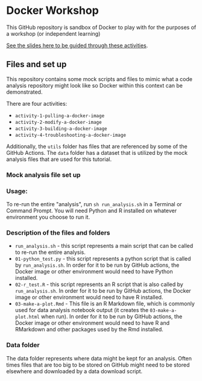 # Docker Workshop

This GitHub repository is sandbox of Docker to play with for the purposes of a workshop (or independent learning)

[See the slides here to be guided through these activities](https://docs.google.com/presentation/d/1_SEn8VChlf8Iu1HglIvLrIykhfyIEXycIuWVLx5fKLA/edit#slide=id.g2ebd8828116_0_779).

## Files and set up

This repository contains some mock scripts and files to mimic what a code analysis repository might look like so Docker within this context can be demonstrated.

There are four activities:  

- `activity-1-pulling-a-docker-image`
- `activity-2-modify-a-docker-image`
- `activity-3-building-a-docker-image`
- `activity-4-troubleshooting-a-docker-image`


Additionally, the `utils` folder has files that are referenced by some of the GitHub Actions. The `data` folder has a dataset that is utilized by the mock analysis files that are used for this tutorial.

### Mock analysis file set up

### Usage:

To re-run the entire "analysis", run `sh run_analysis.sh` in a Terminal or Command Prompt. You will need Python and R installed on whatever environment you choose to run it.

### Description of the files and folders

- `run_analysis.sh` - this script represents a main script that can be called to re-run the entire analysis.
- `01-python_test.py` - this script represents a python script that is called by `run_analysis.sh`. In order for it to be run by GitHub actions, the Docker image or other environment would need to have Python installed.
- `02-r_test.R` - this script represents an R script that is also called by `run_analysis.sh`. In order for it to be run by GitHub actions, the Docker image or other environment would need to have R installed.
- `03-make-a-plot.Rmd` - This file is an R Markdown file, which is commonly used for data analysis notebook output (it creates the `03-make-a-plot.html` when run). In order for it to be run by GitHub actions, the Docker image or other environment would need to have R and RMarkdown and other packages used by the Rmd installed.

### Data folder

The data folder represents where data might be kept for an analysis. Often times files that are too big to be stored on GitHub might need to be stored elsewhere and downloaded by a data download script.
